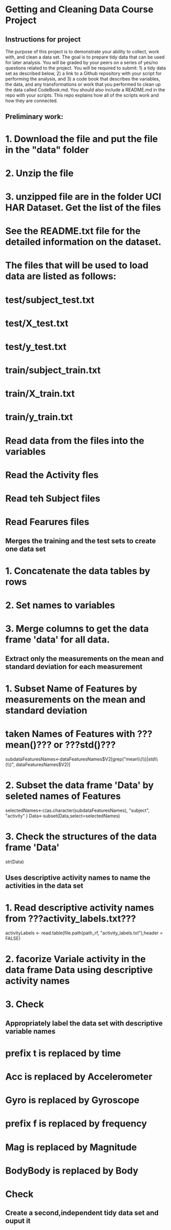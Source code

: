 # Getting and Cleaning Data Course Project

## Instructions for project
The purpose of this project is to demonstrate your ability to collect, work with, and clean a data set. The goal is to prepare tidy data that can be used for later analysis. You will be graded by your peers on a series of yes/no questions related to the project. You will be required to submit: 1) a tidy data set as described below, 2) a link to a Github repository with your script for performing the analysis, and 3) a code book that describes the variables, the data, and any transformations or work that you performed to clean up the data called CodeBook.md. You should also include a README.md in the repo with your scripts. This repo explains how all of the scripts work and how they are connected.

## Preliminary work: 
  
# 1. Download the file and put the file in the "data" folder

# 2. Unzip the file

# 3. unzipped file are in the folder UCI HAR Dataset. Get the list of the files

# See the README.txt file for the detailed information on the dataset.
# The files that will be used to load data are listed as follows:
# test/subject_test.txt
# test/X_test.txt
# test/y_test.txt
# train/subject_train.txt
# train/X_train.txt
# train/y_train.txt

# Read data from the files into the variables
# Read the Activity fles
# Read teh Subject files
# Read Fearures files

## Merges the training and the test sets to create one data set
# 1. Concatenate the data tables by rows
# 2. Set names to variables
# 3. Merge columns to get the data frame 'data' for all data. 

## Extract only the measurements on the mean and standard deviation for each measurement

# 1. Subset Name of Features by measurements on the mean and standard deviation
# taken Names of Features with ???mean()??? or ???std()???
subdataFeaturesNames<-dataFeaturesNames$V2[grep("mean\\(\\)|std\\(\\)", dataFeaturesNames$V2)]

# 2. Subset the data frame 'Data' by seleted names of Features
selectedNames<-c(as.character(subdataFeaturesNames), "subject", "activity" )
Data<-subset(Data,select=selectedNames)

# 3. Check the structures of the data frame 'Data'
str(Data)

## Uses descriptive activity names to name the activities in the data set

# 1. Read descriptive activity names from ???activity_labels.txt???
activityLabels <- read.table(file.path(path_rf, "activity_labels.txt"),header = FALSE)

# 2. facorize Variale activity in the data frame Data using descriptive activity names

# 3. Check

## Appropriately label the data set with descriptive variable names

# prefix t is replaced by time
# Acc is replaced by Accelerometer
# Gyro is replaced by Gyroscope
# prefix f is replaced by frequency
# Mag is replaced by Magnitude
# BodyBody is replaced by Body

# Check

## Create a second,independent tidy data set and ouput it



